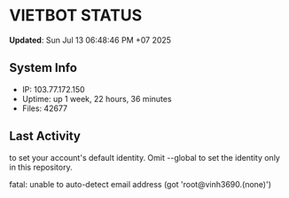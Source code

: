 # VIETBOT STATUS
**Updated**: Sun Jul 13 06:48:46 PM +07 2025

## System Info
- IP: 103.77.172.150
- Uptime: up 1 week, 22 hours, 36 minutes
- Files: 42677

## Last Activity

to set your account's default identity.
Omit --global to set the identity only in this repository.

fatal: unable to auto-detect email address (got 'root@vinh3690.(none)')

